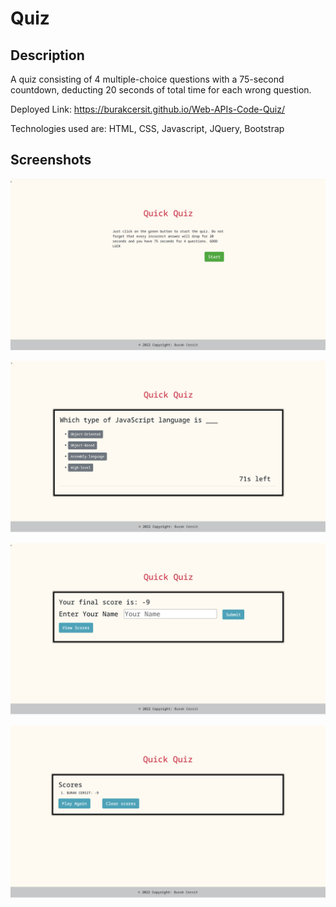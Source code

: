 # Quiz

## Description
A quiz consisting of 4 multiple-choice questions with a 75-second countdown, deducting 20 seconds of total time for each wrong question. 

Deployed Link: https://burakcersit.github.io/Web-APIs-Code-Quiz/

Technologies used are: HTML, CSS, Javascript, JQuery, Bootstrap



## Screenshots

![alt text](./assets/images/start.png)

![alt text](./assets/images/questions.png)

![alt text](./assets/images/score.png)

![alt text](./assets/images/scores%20pages.png)
